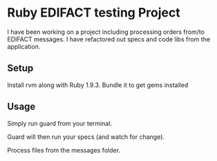 # Ruby EDIFACT testing Project
I have been working on a project including processing orders from/to EDIFACT messages.
I have refactored out specs and code libs from the application.

## Setup
Install rvm along with Ruby 1.9.3.
Bundle it to get gems installed

## Usage
Simply run guard from your terminal.

Guard will then run your specs (and watch for change).

Process files from the messages folder.
